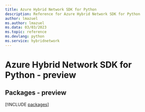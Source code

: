 ```yaml
---
title: Azure Hybrid Network SDK for Python
description: Reference for Azure Hybrid Network SDK for Python
author: lmazuel
ms.author: lmazuel
ms.data: 03/03/2023
ms.topic: reference
ms.devlang: python
ms.service: hybridnetwork
---
```

# Azure Hybrid Network SDK for Python - preview
## Packages - preview
[!INCLUDE [packages](hybrid-network-index.md)]